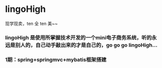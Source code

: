 # lingoHigh
现学现卖，ten 全 ten 美~~
###  lingoHigh 是使用所掌握技术开发的一个mini电子商务系统，听的永远是别人的，自己动手敲出来的才是自己的，go go go lingoHigh...
### 1期：spring+springmvc+mybatis框架搭建
